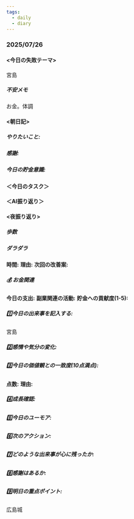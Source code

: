 ```yaml
---
tags:
  - daily
  - diary
---
```

### 2025/07/26

#### <今日の失敗テーマ>
宮島
##### 不安メモ
お金。体調
#### <朝日記>
##### やりたいこと: 

##### 感謝: 

##### 今日の貯金意識: 

#### ＜今日のタスク＞

#### ＜AI振り返り＞

#### <夜振り返り>
##### 歩数

##### ダラダラ
**時間:** 
**理由:** 
**次回の改善案:** 

##### 💰 お金関連
**今日の支出:** 
**副業関連の活動:** 
**貯金への貢献度(1-5):** 

##### 1️⃣今日の出来事を記入する: 
宮島
##### 2️⃣感情や気分の変化: 

##### 3️⃣今日の価値観との一致度(10点満点): 
**点数:** 
**理由:** 

##### 4️⃣成長確認: 

##### 5️⃣今日のユーモア: 

##### 6️⃣次のアクション: 

##### 7️⃣どのような出来事が心に残ったか: 

##### 8️⃣感謝はあるか:

##### 9️⃣明日の重点ポイント: 
広島城